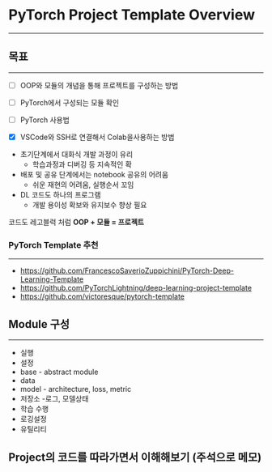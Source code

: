 # PyTorch Project Template Overview

---------------

## 목표

------------------

- [ ] OOP와 모듈의 개념을 통해 프로젝트를 구성하는 방법
- [ ] PyTorch에서 구성되는 모듈 확인
- [ ] PyTorch 사용법
- [x] VSCode와 SSH로 연결해서 Colab을사용하는 방법



- 초기단계에서 대화식 개발 과정이 유리
  - 학습과정과 디버깅 등 지속적인 확
- 배포 및 공유 단계에서는 notebook 공유의 어려움
  - 쉬운 재현의 어려움, 실행순서 꼬임
- DL 코드도 하나의 프로그램
  - 개발 용이성 확보와 유지보수 향상 필요



코드도 레고블럭 처럼 **OOP + 모듈 = 프로젝트**



### PyTorch Template  추천

--------------------

- https://github.com/FrancescoSaverioZuppichini/PyTorch-Deep-Learning-Template
- https://github.com/PyTorchLightning/deep-learning-project-template
- https://github.com/victoresque/pytorch-template



## Module 구성

--------------------------

- 실행
- 설정
- base - abstract module
- data
- model - architecture, loss, metric
- 저장소 -로그, 모델상태
- 학습 수행
- 로깅설정
- 유틸리티



## Project의 코드를 따라가면서 이해해보기 (주석으로 메모)
